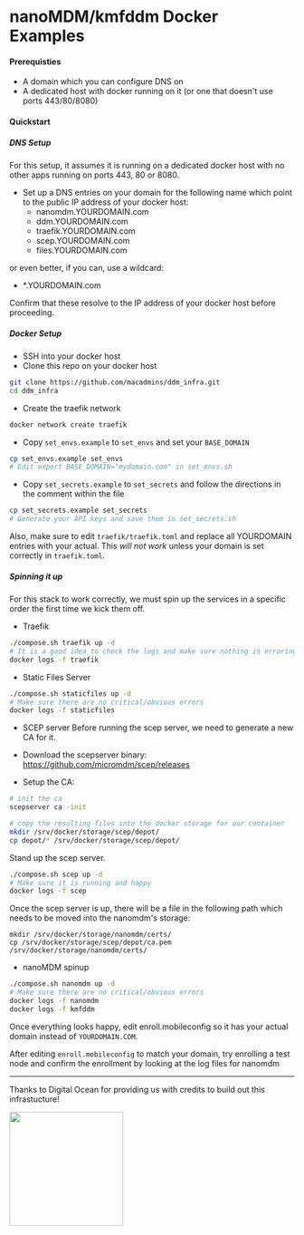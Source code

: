 #  nanoMDM/kmfddm Docker Examples

#### Prerequisties
- A domain which you can configure DNS on
- A dedicated host with docker running on it (or one that doesn't use ports 443/80/8080)

#### Quickstart

##### DNS Setup
For this setup, it assumes it is running on a dedicated docker host with no other apps running on ports 443, 80 or 8080.
- Set up a DNS entries on your domain for the following name which point to the public IP address of your docker host:
  - nanomdm.YOURDOMAIN.com
  - ddm.YOURDOMAIN.com
  - traefik.YOURDOMAIN.com
  - scep.YOURDOMAIN.com
  - files.YOURDOMAIN.com

or even better, if you can, use a wildcard:

  - *.YOURDOMAIN.com

Confirm that these resolve to the IP address of your docker host before proceeding.

##### Docker Setup
- SSH into your docker host
- Clone this repo on your docker host
```bash
git clone https://github.com/macadmins/ddm_infra.git
cd ddm_infra
```
- Create the traefik network

```bash
docker network create traefik
```
- Copy `set_envs.example` to `set_envs` and set your `BASE_DOMAIN`
```bash
cp set_envs.example set_envs
# Edit export BASE_DOMAIN="mydomain.com" in set_envs.sh
```
- Copy `set_secrets.example` to `set_secrets` and follow the directions in the comment within the file
```bash
cp set_secrets.example set_secrets
# Generate your API keys and save them in set_secrets.sh
```

Also, make sure to edit `traefik/traefik.toml` and replace all YOURDOMAIN entries with your actual. This *will not work* unless your domain is set correctly in `traefik.toml`.

##### Spinning it up
For this stack to work correctly, we must spin up the services in a specific order the first time we kick them off.

- Traefik
``` bash
./compose.sh traefik up -d
# It is a good idea to check the logs and make sure nothing is erroring out before proceeding.
docker logs -f traefik
```

- Static Files Server
``` bash
./compose.sh staticfiles up -d
# Make sure there are no critical/obvious errors
docker logs -f staticfiles
```

- SCEP server
Before running the scep server, we need to generate a new CA for it.

- Download the scepserver binary: https://github.com/micromdm/scep/releases
- Setup the CA:
```bash
# init the ca
scepserver ca -init

# copy the resulting files into the docker storage for our container
mkdir /srv/docker/storage/scep/depot/
cp depot/* /srv/docker/storage/scep/depot/
```

Stand up the scep server.
```bash
./compose.sh scep up -d
# Make sure it is running and happy
docker logs -f scep
```

Once the scep server is up, there will be a file in the following path which needs to be moved into  the nanomdm's storage:

```
mkdir /srv/docker/storage/nanomdm/certs/
cp /srv/docker/storage/scep/depot/ca.pem /srv/docker/storage/nanomdm/certs/
```

- nanoMDM spinup
``` bash
./compose.sh nanomdm up -d
# Make sure there are no critical/obvious errors
docker logs -f nanomdm
docker logs -f kmfddm
```

Once everything looks happy, edit enroll.mobileconfig so it has your actual domain instead of `YOURDOMAIN.COM`.

After editing `enroll.mobileconfig` to match your domain, try enrolling a test node and confirm the enrollment by looking at the log files for nanomdm


----
Thanks to Digital Ocean for providing us with credits to build out this infrastucture!


<p>
  <a href="https://www.digitalocean.com/">
    <img src="https://opensource.nyc3.cdn.digitaloceanspaces.com/attribution/assets/PoweredByDO/DO_Powered_by_Badge_blue.svg" width="201px">
  </a>
</p>
